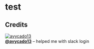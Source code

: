 # test



## Credits

[![avycado13](https://github.com/avycado13.png?size=100)](https://github.com/avycado13)  
**[@avycado13](https://github.com/avycado13)** – helped me with slack login

